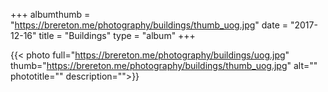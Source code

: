 +++
albumthumb = "https://brereton.me/photography/buildings/thumb_uog.jpg"
date = "2017-12-16"
title = "Buildings"
type = "album"
+++

{{< photo full="https://brereton.me/photography/buildings/uog.jpg" thumb="https://brereton.me/photography/buildings/thumb_uog.jpg" alt="" phototitle="" description="">}}
